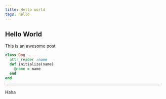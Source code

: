 ```yaml
---
title: Hello world
tags: hello
---
```


## Hello World


This is an awesome post

~~~ruby
class Dog
  attr_reader :name
  def initialize(name)
    @name = name
  end
end
~~~

- - -

Haha
